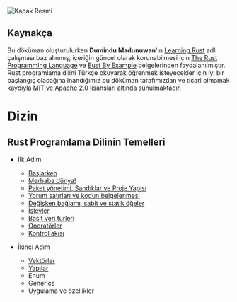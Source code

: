 ![Kapak Resmi](https://github.com/rust-lang-tr/dokuman/blob/master/resimler/Rust-Programlama-Diline-Giris-Dumindu-1.jpg)

## Kaynakça 
Bu döküman oluşturulurken **Dumindu Madunuwan**'ın [Learning Rust](https://github.com/learning-rust/site) adlı çalışması baz alınmış, içeriğin güncel olarak korunabilmesi için  [The Rust Programming Language](https://doc.rust-lang.org/book/) ve [Eust By Example](https://doc.rust-lang.org/rust-by-example/) belgelerinden faydalanılmıştır. Rust programlama dilini Türkçe okuyarak öğrenmek isteyecekler için iyi bir başlangıç olacağına inandığımız bu döküman tarafımızdan ve ticari olmamak kaydıyla [MIT](https://github.com/rust-lang/rust-by-example/blob/master/LICENSE-MIT) ve [Apache 2.0](https://github.com/rust-lang/rust-by-example/blob/master/LICENSE-APACHE) lisansları altında sunulmaktadır. 


# Dizin
## Rust Programlama Dilinin Temelleri

* İlk Adım
  * [Başlarken](ilk-adim/rust-dilinin-temelleri.md)
  * [Merhaba dünya!](ilk-adim/merhaba.md)
  * [Paket yönetimi, Sandıklar ve Proje Yapısı](ilk-adim/cargo.md)
  * [Yorum satırları ve kodun belgelenmesi](ilk-adim/yorum-ve-belge.md)
  * [Değişken bağlamı, sabit ve statik öğeler](ilk-adim/baglam-sabit-statik.md)
  * [İşlevler](ilk-adim/islev.md)
  * [Basit veri türleri](ilk-adim/ilkeller.md)
  * [Operatörler](ilk-adim/operatorler.md)
  * [Kontrol akışı](ilk-adim/kontrol-akisi.md)

* İkinci Adım
  * [Vektörler](ikinci-adim/vectors.md)
  * [Yapılar](ikinci-adim/yapilar.md)
  * Enum
  * Generics
  * Uygulama ve özellikler
